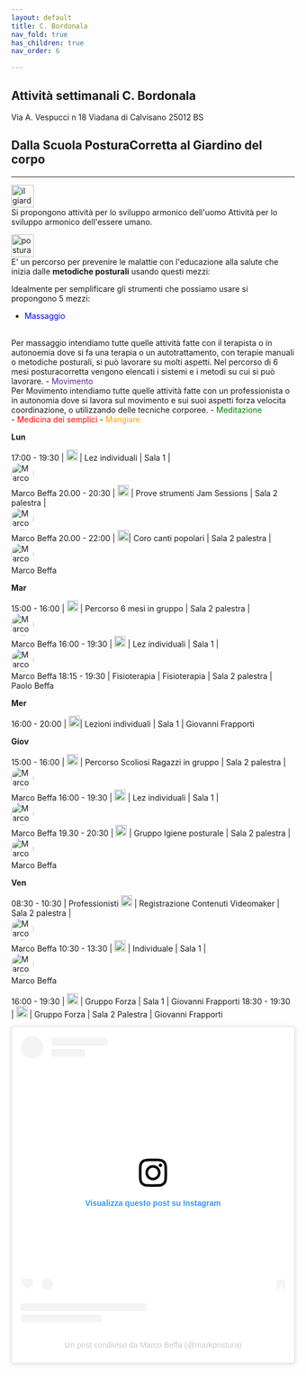 ```yaml
---
layout: default
title: C. Bordonala
nav_fold: true 
has_children: true
nav_order: 6

---
```



## Attività settimanali C. Bordonala 


Via A. Vespucci n 18
Viadana di Calvisano 
25012 BS


## Dalla Scuola PosturaCorretta al Giardino del corpo



    



<hr>
<img src="https://posturacorretta.org/loghi/gdc_logo.png" alt="il giardiono del corpo" style="height:40px;"><br>
Si propongono attività per lo sviluppo armonico dell'uomo
Attività per lo sviluppo armonico dell'essere umano.


<img src="https://posturacorretta.org/loghi/logo_pc.png" alt="posturacorretta" style="height:40px;"><br>
E' un percorso per prevenire le malattie con l'educazione alla salute che inizia dalle  **metodiche posturali** usando questi mezzi:


Idealmente per semplificare gli strumenti che possiamo usare si propongono 5 mezzi:

- <span style="color:blue;"> Massaggio</span>
<br>
Per massaggio intendiamo tutte quelle attività fatte con il terapista o in autonoemia dove si fa una terapia o un autotrattamento, con terapie manuali o metodiche posturali, si può lavorare su molti aspetti. Nel percorso di 6 mesi posturacorretta vengono elencati i sistemi e i metodi su cui si può lavorare.
- <span style="color:#5a2894;"> Movimento</span>
<br>
Per Movimento intendiamo tutte quelle attività fatte con un professionista o in autonomia dove si lavora sul movimento e sui suoi aspetti forza velocita coordinazione, o utilizzando delle tecniche corporee. 
- <span  style="color:green;">Meditazione</span>
<br>
- <span  style="color:red;">Medicina dei semplici</span>
- <span  style="color:orange;">Mangiare</span>









**Lun**

17:00 - 19:30 | <img src="https://posturacorretta.org/loghi/logo_pc.png" alt="posturacorretta" style="height:20px;"> | Lez individuali |  Sala 1 | <img src="https://i.pinimg.com/75x75_RS/0d/28/d9/0d28d988cb1385fe1ba644f00b5e5e7b.jpg" alt="Marco Beffa" style="height:40px; border-radius: 50%;display:flex;">Marco Beffa
20.00 - 20:30 | <img src="https://posturacorretta.org/loghi/gdc_logo.png" alt="il giardiono del corpo" style="height:20px;"> | Prove strumenti Jam Sessions |   Sala 2 palestra | <img src="https://i.pinimg.com/75x75_RS/0d/28/d9/0d28d988cb1385fe1ba644f00b5e5e7b.jpg" alt="Marco Beffa" style="height:40px; border-radius: 50%;display:flex;">Marco Beffa
20.00 - 22:00 | <img src="https://posturacorretta.org/loghi/gdc_logo.png" alt="il giardiono del corpo" style="height:20px;">| Coro canti popolari | Sala 2 palestra | <img src="https://i.pinimg.com/75x75_RS/0d/28/d9/0d28d988cb1385fe1ba644f00b5e5e7b.jpg" alt="Marco Beffa" style="height:40px; border-radius: 50%;display:flex;">Marco Beffa 

**Mar**


15:00 - 16:00 | <img src="https://posturacorretta.org/loghi/logo_pc.png" alt="posturacorretta" style="height:20px;"> | Percorso 6 mesi in gruppo | Sala 2 palestra | <img src="https://i.pinimg.com/75x75_RS/0d/28/d9/0d28d988cb1385fe1ba644f00b5e5e7b.jpg" alt="Marco Beffa" style="height:40px; border-radius: 50%;display:flex;">Marco Beffa
16:00 - 19:30 | <img src="https://posturacorretta.org/loghi/logo_pc.png" alt="posturacorretta" style="height:20px;"> | Lez individuali | Sala 1 | <img src="https://i.pinimg.com/75x75_RS/0d/28/d9/0d28d988cb1385fe1ba644f00b5e5e7b.jpg" alt="Marco Beffa" style="height:40px; border-radius: 50%;display:flex;">Marco Beffa
18:15 - 19:30 | Fisioterapia | Fisioterapia | Sala 2 palestra | Paolo Beffa



**Mer**

16:00 - 20:00 | <img src="https://posturacorretta.org/loghi/logo_pc.png" alt="posturacorretta" style="height:20px;">| Lezioni individuali | Sala 1 | Giovanni Frapporti


**Giov**

15:00 - 16:00 | <img src="https://posturacorretta.org/loghi/logo_pc.png" alt="posturacorretta" style="height:20px;"> | Percorso Scoliosi Ragazzi in gruppo | Sala 2 palestra | <img src="https://i.pinimg.com/75x75_RS/0d/28/d9/0d28d988cb1385fe1ba644f00b5e5e7b.jpg" alt="Marco Beffa" style="height:40px; border-radius: 50%;display:flex;">Marco Beffa
16:00 - 19:30 | <img src="https://posturacorretta.org/loghi/logo_pc.png" alt="posturacorretta" style="height:20px;"> | Lez individuali | Sala 1 | <img src="https://i.pinimg.com/75x75_RS/0d/28/d9/0d28d988cb1385fe1ba644f00b5e5e7b.jpg" alt="Marco Beffa" style="height:40px; border-radius: 50%;display:flex;">Marco Beffa 
19.30 - 20:30 | <img src="https://posturacorretta.org/loghi/logo_pc.png" alt="posturacorretta" style="height:20px;"> | Gruppo Igiene posturale | Sala 2 palestra | <img src="https://i.pinimg.com/75x75_RS/0d/28/d9/0d28d988cb1385fe1ba644f00b5e5e7b.jpg" alt="Marco Beffa" style="height:40px; border-radius: 50%;display:flex;">Marco Beffa

**Ven**

08:30 - 10:30 | Professionisti <img src="https://posturacorretta.org/loghi/logo_pc.png" alt="posturacorretta" style="height:20px;"> | Registrazione Contenuti Videomaker |  Sala 2 palestra | <img src="https://i.pinimg.com/75x75_RS/0d/28/d9/0d28d988cb1385fe1ba644f00b5e5e7b.jpg" alt="Marco Beffa" style="height:40px; border-radius: 50%;display:flex;">Marco Beffa
10:30 - 13:30 | <img src="https://posturacorretta.org/loghi/logo_pc.png" alt="posturacorretta" style="height:20px;"> |  Individuale | Sala 1 | <img src="https://i.pinimg.com/75x75_RS/0d/28/d9/0d28d988cb1385fe1ba644f00b5e5e7b.jpg" alt="Marco Beffa" style="height:40px; border-radius: 50%;display:flex;">Marco Beffa

16:00 - 19:30 | <img src="https://posturacorretta.org/loghi/logo_pc.png" alt="posturacorretta" style="height:20px;">   | Gruppo Forza | Sala 1 | Giovanni Frapporti
18:30 - 19:30 | <img src="https://posturacorretta.org/loghi/logo_pc.png" alt="posturacorretta" style="height:20px;">  | Gruppo Forza | Sala 2 Palestra | Giovanni Frapporti









<blockquote class="instagram-media" data-instgrm-captioned data-instgrm-permalink="https://www.instagram.com/p/C1uURjmti3j/?utm_source=ig_embed&amp;utm_campaign=loading" data-instgrm-version="14" style=" background:#FFF; border:0; border-radius:3px; box-shadow:0 0 1px 0 rgba(0,0,0,0.5),0 1px 10px 0 rgba(0,0,0,0.15); margin: 1px; max-width:540px; min-width:326px; padding:0; width:99.375%; width:-webkit-calc(100% - 2px); width:calc(100% - 2px);"><div style="padding:16px;"> <a href="https://www.instagram.com/p/C1uURjmti3j/?utm_source=ig_embed&amp;utm_campaign=loading" style=" background:#FFFFFF; line-height:0; padding:0 0; text-align:center; text-decoration:none; width:100%;" target="_blank"> <div style=" display: flex; flex-direction: row; align-items: center;"> <div style="background-color: #F4F4F4; border-radius: 50%; flex-grow: 0; height: 40px; margin-right: 14px; width: 40px;"></div> <div style="display: flex; flex-direction: column; flex-grow: 1; justify-content: center;"> <div style=" background-color: #F4F4F4; border-radius: 4px; flex-grow: 0; height: 14px; margin-bottom: 6px; width: 100px;"></div> <div style=" background-color: #F4F4F4; border-radius: 4px; flex-grow: 0; height: 14px; width: 60px;"></div></div></div><div style="padding: 19% 0;"></div> <div style="display:block; height:50px; margin:0 auto 12px; width:50px;"><svg width="50px" height="50px" viewBox="0 0 60 60" version="1.1" xmlns="https://www.w3.org/2000/svg" xmlns:xlink="https://www.w3.org/1999/xlink"><g stroke="none" stroke-width="1" fill="none" fill-rule="evenodd"><g transform="translate(-511.000000, -20.000000)" fill="#000000"><g><path d="M556.869,30.41 C554.814,30.41 553.148,32.076 553.148,34.131 C553.148,36.186 554.814,37.852 556.869,37.852 C558.924,37.852 560.59,36.186 560.59,34.131 C560.59,32.076 558.924,30.41 556.869,30.41 M541,60.657 C535.114,60.657 530.342,55.887 530.342,50 C530.342,44.114 535.114,39.342 541,39.342 C546.887,39.342 551.658,44.114 551.658,50 C551.658,55.887 546.887,60.657 541,60.657 M541,33.886 C532.1,33.886 524.886,41.1 524.886,50 C524.886,58.899 532.1,66.113 541,66.113 C549.9,66.113 557.115,58.899 557.115,50 C557.115,41.1 549.9,33.886 541,33.886 M565.378,62.101 C565.244,65.022 564.756,66.606 564.346,67.663 C563.803,69.06 563.154,70.057 562.106,71.106 C561.058,72.155 560.06,72.803 558.662,73.347 C557.607,73.757 556.021,74.244 553.102,74.378 C549.944,74.521 548.997,74.552 541,74.552 C533.003,74.552 532.056,74.521 528.898,74.378 C525.979,74.244 524.393,73.757 523.338,73.347 C521.94,72.803 520.942,72.155 519.894,71.106 C518.846,70.057 518.197,69.06 517.654,67.663 C517.244,66.606 516.755,65.022 516.623,62.101 C516.479,58.943 516.448,57.996 516.448,50 C516.448,42.003 516.479,41.056 516.623,37.899 C516.755,34.978 517.244,33.391 517.654,32.338 C518.197,30.938 518.846,29.942 519.894,28.894 C520.942,27.846 521.94,27.196 523.338,26.654 C524.393,26.244 525.979,25.756 528.898,25.623 C532.057,25.479 533.004,25.448 541,25.448 C548.997,25.448 549.943,25.479 553.102,25.623 C556.021,25.756 557.607,26.244 558.662,26.654 C560.06,27.196 561.058,27.846 562.106,28.894 C563.154,29.942 563.803,30.938 564.346,32.338 C564.756,33.391 565.244,34.978 565.378,37.899 C565.522,41.056 565.552,42.003 565.552,50 C565.552,57.996 565.522,58.943 565.378,62.101 M570.82,37.631 C570.674,34.438 570.167,32.258 569.425,30.349 C568.659,28.377 567.633,26.702 565.965,25.035 C564.297,23.368 562.623,22.342 560.652,21.575 C558.743,20.834 556.562,20.326 553.369,20.18 C550.169,20.033 549.148,20 541,20 C532.853,20 531.831,20.033 528.631,20.18 C525.438,20.326 523.257,20.834 521.349,21.575 C519.376,22.342 517.703,23.368 516.035,25.035 C514.368,26.702 513.342,28.377 512.574,30.349 C511.834,32.258 511.326,34.438 511.181,37.631 C511.035,40.831 511,41.851 511,50 C511,58.147 511.035,59.17 511.181,62.369 C511.326,65.562 511.834,67.743 512.574,69.651 C513.342,71.625 514.368,73.296 516.035,74.965 C517.703,76.634 519.376,77.658 521.349,78.425 C523.257,79.167 525.438,79.673 528.631,79.82 C531.831,79.965 532.853,80.001 541,80.001 C549.148,80.001 550.169,79.965 553.369,79.82 C556.562,79.673 558.743,79.167 560.652,78.425 C562.623,77.658 564.297,76.634 565.965,74.965 C567.633,73.296 568.659,71.625 569.425,69.651 C570.167,67.743 570.674,65.562 570.82,62.369 C570.966,59.17 571,58.147 571,50 C571,41.851 570.966,40.831 570.82,37.631"></path></g></g></g></svg></div><div style="padding-top: 8px;"> <div style=" color:#3897f0; font-family:Arial,sans-serif; font-size:14px; font-style:normal; font-weight:550; line-height:18px;">Visualizza questo post su Instagram</div></div><div style="padding: 12.5% 0;"></div> <div style="display: flex; flex-direction: row; margin-bottom: 14px; align-items: center;"><div> <div style="background-color: #F4F4F4; border-radius: 50%; height: 12.5px; width: 12.5px; transform: translateX(0px) translateY(7px);"></div> <div style="background-color: #F4F4F4; height: 12.5px; transform: rotate(-45deg) translateX(3px) translateY(1px); width: 12.5px; flex-grow: 0; margin-right: 14px; margin-left: 2px;"></div> <div style="background-color: #F4F4F4; border-radius: 50%; height: 12.5px; width: 12.5px; transform: translateX(9px) translateY(-18px);"></div></div><div style="margin-left: 8px;"> <div style=" background-color: #F4F4F4; border-radius: 50%; flex-grow: 0; height: 20px; width: 20px;"></div> <div style=" width: 0; height: 0; border-top: 2px solid transparent; border-left: 6px solid #f4f4f4; border-bottom: 2px solid transparent; transform: translateX(16px) translateY(-4px) rotate(30deg)"></div></div><div style="margin-left: auto;"> <div style=" width: 0px; border-top: 8px solid #F4F4F4; border-right: 8px solid transparent; transform: translateY(16px);"></div> <div style=" background-color: #F4F4F4; flex-grow: 0; height: 12px; width: 16px; transform: translateY(-4px);"></div> <div style=" width: 0; height: 0; border-top: 8px solid #F4F4F4; border-left: 8px solid transparent; transform: translateY(-4px) translateX(8px);"></div></div></div> <div style="display: flex; flex-direction: column; flex-grow: 1; justify-content: center; margin-bottom: 24px;"> <div style=" background-color: #F4F4F4; border-radius: 4px; flex-grow: 0; height: 14px; margin-bottom: 6px; width: 224px;"></div> <div style=" background-color: #F4F4F4; border-radius: 4px; flex-grow: 0; height: 14px; width: 144px;"></div></div></a><p style=" color:#c9c8cd; font-family:Arial,sans-serif; font-size:14px; line-height:17px; margin-bottom:0; margin-top:8px; overflow:hidden; padding:8px 0 7px; text-align:center; text-overflow:ellipsis; white-space:nowrap;"><a href="https://www.instagram.com/p/C1uURjmti3j/?utm_source=ig_embed&amp;utm_campaign=loading" style=" color:#c9c8cd; font-family:Arial,sans-serif; font-size:14px; font-style:normal; font-weight:normal; line-height:17px; text-decoration:none;" target="_blank">Un post condiviso da Marco Beffa (@markpostura)</a></p></div></blockquote> <script async src="//www.instagram.com/embed.js"></script>